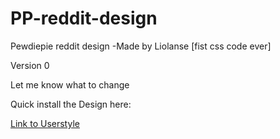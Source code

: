 # PP-reddit-design
Pewdiepie reddit design
-Made by Liolanse
[fist css code ever]

Version 0

Let me know what to change

Quick install the Design here:
<body>
<a href="https://userstyles.org/styles/186152/pewdiepie-reddit-design">Link to Userstyle</a>
</body>
